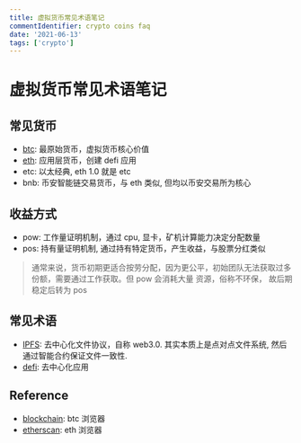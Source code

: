 ```yaml
---
title: 虚拟货币常见术语笔记
commentIdentifier: crypto coins faq
date: '2021-06-13'
tags: ['crypto']
---
```


# 虚拟货币常见术语笔记

## 常见货币

- [btc](https://bitcoin.org/en/): 最原始货币，虚拟货币核心价值
- [eth](https://ethereum.org/en/): 应用层货币，创建 defi 应用
- etc: 以太经典, eth 1.0 就是 etc
- bnb: 币安智能链交易货币，与 eth 类似, 但均以币安交易所为核心

## 收益方式

- pow: 工作量证明机制，通过 cpu, 显卡，矿机计算能力决定分配数量
- pos: 持有量证明机制, 通过持有特定货币，产生收益，与股票分红类似

> 通常来说，货币初期更适合按劳分配，因为更公平，初始团队无法获取过多份额，需要通过工作获取。但 pow 会消耗大量
> 资源，俗称不环保， 故后期稳定后转为 pos

## 常见术语

- [IPFS](https://github.com/ipfs): 去中心化文件协议，自称 web3.0. 其实本质上是点对点文件系统, 然后通过智能合约保证文件一致性.
- [defi](https://ethereum.org/en/defi/): 去中心化应用

## Reference

- [blockchain](https://www.blockchain.com/explorer): btc 浏览器
- [etherscan](https://etherscan.io/): eth 浏览器
